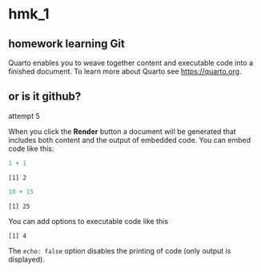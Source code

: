 hmk_1
================

## homework learning Git

Quarto enables you to weave together content and executable code into a
finished document. To learn more about Quarto see <https://quarto.org>.

## or is it github?

attempt 5

When you click the **Render** button a document will be generated that
includes both content and the output of embedded code. You can embed
code like this:

``` r
1 + 1
```

    [1] 2

``` r
10 + 15 
```

    [1] 25

You can add options to executable code like this

    [1] 4

The `echo: false` option disables the printing of code (only output is
displayed).
